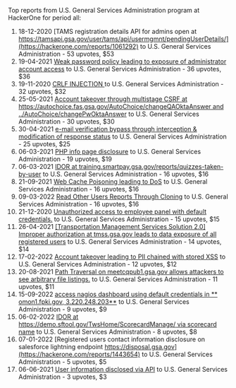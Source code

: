 Top reports from U.S. General Services Administration program at HackerOne for period all:

1. 18-12-2020 [TAMS registration details API for admins open at https://tamsapi.gsa.gov/user/tams/api/usermgmnt/pendingUserDetails/](https://hackerone.com/reports/1061292) to U.S. General Services Administration - 53 upvotes, $53
2. 19-04-2021 [Weak password policy leading to exposure of administrator account access](https://hackerone.com/reports/1168104) to U.S. General Services Administration - 36 upvotes, $36
3. 19-11-2020 [CRLF INJECTION ](https://hackerone.com/reports/1038594) to U.S. General Services Administration - 32 upvotes, $32
4. 25-05-2021 [Account takeover through multistage CSRF at https://autochoice.fas.gsa.gov/AutoChoice/changeQAOktaAnswer and ../AutoChoice/changePwOktaAnswer](https://hackerone.com/reports/1208453) to U.S. General Services Administration - 30 upvotes, $30
5. 30-04-2021 [e-mail verification bypass through interception & modification of response status](https://hackerone.com/reports/1181253) to U.S. General Services Administration - 25 upvotes, $25
6. 06-03-2021 [PHP info page disclosure](https://hackerone.com/reports/1118898) to U.S. General Services Administration - 19 upvotes, $19
7. 06-03-2021 [IDOR at training.smartpay.gsa.gov/reports/quizzes-taken-by-user](https://hackerone.com/reports/1118638) to U.S. General Services Administration - 16 upvotes, $16
8. 21-09-2021 [Web Cache Poisoning leading to DoS](https://hackerone.com/reports/1346618) to U.S. General Services Administration - 16 upvotes, $16
9. 09-03-2022 [Read Other Users Reports Through Cloning](https://hackerone.com/reports/1505609) to U.S. General Services Administration - 16 upvotes, $16
10. 21-12-2020 [Unauthorized access to employee panel with default credentials.](https://hackerone.com/reports/1063298) to U.S. General Services Administration - 15 upvotes, $15
11. 26-04-2021 [[Transportation Management Services Solution 2.0] Improper authorization at  tmss.gsa.gov leads to data exposure of all registered users](https://hackerone.com/reports/1175980) to U.S. General Services Administration - 14 upvotes, $14
12. 17-02-2022 [Account takeover leading to PII chained with stored XSS](https://hackerone.com/reports/1483201) to U.S. General Services Administration - 12 upvotes, $12
13. 20-08-2021 [Path Traversal on meetcqpub1.gsa.gov allows attackers to see arbitrary file listings.](https://hackerone.com/reports/1313040) to U.S. General Services Administration - 11 upvotes, $11
14. 15-09-2022 [access nagios dashboard using default credentials in ** omon1.fpki.gov, 3.220.248.203**](https://hackerone.com/reports/1700896) to U.S. General Services Administration - 9 upvotes, $9
15. 06-02-2022 [IDOR at https://demo.sftool.gov/TwsHome/ScorecardManage/ via scorecard name](https://hackerone.com/reports/1472721) to U.S. General Services Administration - 8 upvotes, $8
16. 07-01-2022 [Registered users contact  information disclosure on salesforce lightning endpoint https://disposal.gsa.gov](https://hackerone.com/reports/1443654) to U.S. General Services Administration - 5 upvotes, $5
17. 06-06-2021 [User information disclosed via API](https://hackerone.com/reports/1218461) to U.S. General Services Administration - 3 upvotes, $3
